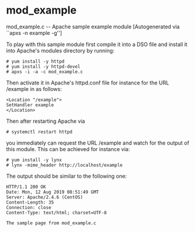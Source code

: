 # mod_example
mod_example.c -- Apache sample example module
[Autogenerated via ``apxs -n example -g'']

To play with this sample module first compile it into a DSO file and install it into Apache's modules directory by running:
```
# yum install -y httpd
# yum install -y httpd-devel
# apxs -i -a -c mod_example.c
```
Then activate it in Apache's httpd.conf file for instance 
for the URL /example in as follows:
```
<Location "/example">
SetHandler example
</Location>
```
Then after restarting Apache via
```
# systemctl restart httpd
````
you immediately can request the URL /example and watch for the output of this module. This can be achieved for instance via:
```
# yum install -y lynx
# lynx -mime_header http://localhost/example
```
The output should be similar to the following one:
```
HTTP/1.1 200 OK
Date: Mon, 12 Aug 2019 08:51:49 GMT
Server: Apache/2.4.6 (CentOS)
Content-Length: 35
Connection: close
Content-Type: text/html; charset=UTF-8

The sample page from mod_example.c
```
